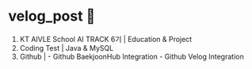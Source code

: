 # velog_post 🌱

1. KT AIVLE School AI TRACK 6기 | Education & Project 
2. Coding Test |  Java & MySQL
3. Github | -  Github BaekjoonHub Integration
            -  Github Velog Integration
 
